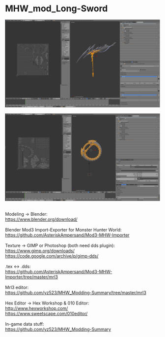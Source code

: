 # MHW_mod_Long-Sword
![alt text](https://github.com/yz523/Monster-Hunter-World-mods/blob/main/MOD_Long-Sword/swo.png)
<br />
<br />
![alt text](https://github.com/yz523/Monster-Hunter-World-mods/blob/main/MOD_Long-Sword/saya.png)
<br />
<br />

Modeling -> Blender:<br />
https://www.blender.org/download/
<br />
<br />
Blender Mod3 Import-Exporter for Monster Hunter World:<br />
https://github.com/AsteriskAmpersand/Mod3-MHW-Importer
<br />
<br />
Texture -> GIMP or Photoshop (both need dds plugin):<br />
https://www.gimp.org/downloads/
<br />
https://code.google.com/archive/p/gimp-dds/
<br />
<br />
.tex <-> .dds:<br />
https://github.com/AsteriskAmpersand/Mod3-MHW-Importer/tree/master/mrl3
<br />
<br />
Mrl3 editor:<br />
https://github.com/yz523/MHW_Modding-Summary/tree/master/mrl3
<br />
<br />
Hex Editor -> Hex Workshop & 010 Editor:<br />
http://www.hexworkshop.com/
<br />
https://www.sweetscape.com/010editor/
<br />
<br />
In-game data stuff:<br />
https://github.com/yz523/MHW_Modding-Summary

